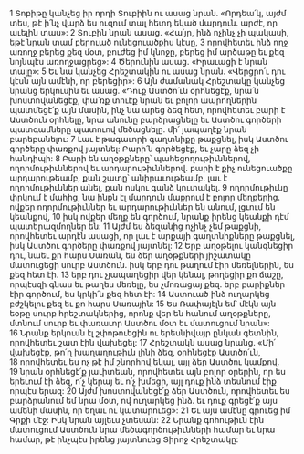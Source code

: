 1 Տոբիթը կանչեց իր որդի Տուբիին ու ասաց նրան. «Որդեա՛կ, այժմ տես, թէ ի՛նչ վարձ ես ուզում տալ հետդ եկած մարդուն. արժէ, որ աւելին տաս»: 2 Տուբին նրան ասաց. «Հա՛յր, ինձ ոչինչ չի պակասի, եթէ նրան տամ բերուած ունեցուածքիս կէսը, 3 որովհետեւ ինձ ողջ առողջ բերեց քեզ մօտ, բուժեց իմ կնոջը, բերեց իմ արծաթը եւ քեզ նոյնպէս առողջացրեց»: 4 Ծերունին ասաց. «Իրաւացի է նրան տալը»: 5 Եւ նա կանչեց Հրեշտակին ու ասաց նրան. «Վերցրո՛ւ դու կէսն այն ամէնի, որ բերեցիր»:
6 Այն ժամանակ Հրեշտակը կանչեց նրանց երկուսին եւ ասաց. «Դուք Աստծո՛ւն օրհնեցէք, նրա՛ն խոստովանեցէք, փա՛ռք տուէք նրան եւ բոլոր ապրողներին պատմեցէ՛ք այն մասին, ինչ նա արեց ձեզ հետ, որովհետեւ բարի է Աստծուն օրհնելը, նրա անունը բարձրացնելը եւ Աստծու գործերի պատգամները պատուով մեծացնելը. մի՛ յապաղէք նրան բարեբանելու: 7 Լաւ է թագաւորի գաղտնիքը թաքցնել, իսկ Աստծու գործերը փառքով յայտնել: Բարի՛ն գործեցէք, եւ չարը ձեզ չի հանդիպի: 8 Բարի են աղօթքները՝ պահեցողութիւններով, ողորմութիւններով եւ արդարութիւններով. բարի է քիչ ունեցուածքը արդարութեամբ, քան շատը՝ անիրաւութեամբ. լաւ է ողորմութիւններ անել, քան ոսկու գանձ կուտակել. 9 ողորմութիւնը փրկում է մահից, նա ինքն էլ մարդուն մաքրում է բոլոր մեղքերից. ովքեր ողորմութիւններ եւ արդարութիւններ են անում, լցւում են կեանքով, 10 իսկ ովքեր մեղք են գործում, նրանք իրենց կեանքի դէմ պատերազմողներ են: 11 Այժմ ես ձեզանից ոչինչ չեմ թաքցնի, որովհետեւ արդէն ասացի, որ լաւ է արքայի գաղտնիքները թաքցնել, իսկ Աստծու գործերը փառքով յայտնել: 12 Երբ աղօթելու կանգնեցիր դու, նաեւ քո հարս Սառան, ես ձեր աղօթքների յիշատակը մատուցեցի սուրբ Աստծուն. իսկ երբ դու թաղում էիր մեռելներին, ես քեզ հետ էի. 13 երբ դու չյապաղեցիր վեր կենալ, թողեցիր քո ճաշը, որպէսզի գնաս եւ թաղես մեռելը, ես չմոռացայ քեզ. երբ բարիքներ էիր գործում, ես կրկի՛ն քեզ հետ էի: 14 Աստուած ինձ ուղարկեց բժշկելու քեզ եւ քո հարս Սառային: 15 Ես Ռափայէլն եմ՝ մէկն այն եօթը սուրբ հրեշտակներից, որոնք վեր են հանում աղօթքները, մտնում սուրբ եւ փառաւոր Աստծու մօտ եւ մատուցում նրան»: 16 Նրանք երկուսն էլ շփոթուեցին ու երեսնիվայր ընկան գետնին, որովհետեւ շատ էին վախեցել: 17 Հրեշտակն ասաց նրանց. «Մի՛ վախեցէք, թո՛ղ խաղաղութիւն լինի ձեզ, օրհնեցէք Աստծո՛ւն, 18 որովհետեւ ես ոչ թէ իմ շնորհով եկայ, այլ ձեր Աստծու կամքով. 19 նրան օրհնեցէ՛ք յաւիտեան, որովհետեւ այն բոլոր օրերին, որ ես երեւում էի ձեզ, ո՛չ կերայ եւ ո՛չ խմեցի, այլ դուք ինձ տեսնում էիք որպէս երազ: 20 Այժմ խոստովանեցէ՛ք ձեր Աստծուն, որովհետեւ ես բարձրանում եմ նրա մօտ, ով ուղարկեց ինձ. եւ դուք գրեցէ՛ք այս ամենի մասին, որ եղաւ ու կատարուեց»:
21 Եւ այս ամէնը գրուեց իմ Գրքի մէջ: Իսկ նրան այլեւս չտեսան: 22 Նրանք գոհութիւն էին մատուցում Աստծուն նրա մեծագործութիւնների համար եւ նրա համար, թէ ինչպէս իրենց յայտնուեց Տիրոջ Հրեշտակը:
